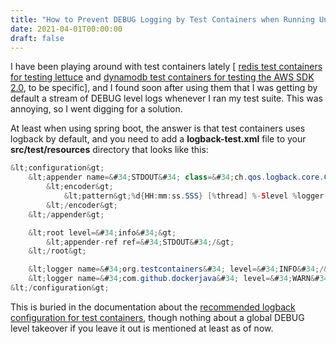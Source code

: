 ```yaml
---
title: "How to Prevent DEBUG Logging by Test Containers when Running Unit Tests in Java"
date: 2021-04-01T00:00:00
draft: false
---
```


I have been playing around with test containers lately \[ [redis test containers for testing lettuce](https://nickolasfisher.com/blog/How-to-use-a-Redis-Test-Container-with-LettuceSpring-Boot-Webflux) and [dynamodb test containers for testing the AWS SDK 2.0](https://nickolasfisher.com/blog/Setup-and-Use-a-DynamoDB-Test-Container-with-the-AWS-Java-SDK-20), to be specific\], and I found soon after using them that I was getting by default a stream of DEBUG level logs whenever I ran my test suite. This was annoying, so I went digging for a solution.

At least when using spring boot, the answer is that test containers uses logback by default, and you need to add a **logback-test.xml** file to your **src/test/resources** directory that looks like this:

``` java
&lt;configuration&gt;
    &lt;appender name=&#34;STDOUT&#34; class=&#34;ch.qos.logback.core.ConsoleAppender&#34;&gt;
        &lt;encoder&gt;
            &lt;pattern&gt;%d{HH:mm:ss.SSS} [%thread] %-5level %logger - %msg%n&lt;/pattern&gt;
        &lt;/encoder&gt;
    &lt;/appender&gt;

    &lt;root level=&#34;info&#34;&gt;
        &lt;appender-ref ref=&#34;STDOUT&#34;/&gt;
    &lt;/root&gt;

    &lt;logger name=&#34;org.testcontainers&#34; level=&#34;INFO&#34;/&gt;
    &lt;logger name=&#34;com.github.dockerjava&#34; level=&#34;WARN&#34;/&gt;
&lt;/configuration&gt;

```

This is buried in the documentation about the [recommended logback configuration for test containers](https://www.testcontainers.org/supported_docker_environment/logging_config/), though nothing about a global DEBUG level takeover if you leave it out is mentioned at least as of now.


